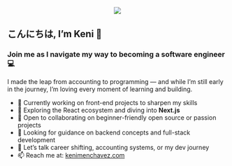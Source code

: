 <p align="center">
  <img src="[https://media1.tenor.com/m/jFKQs0KcJyMAAAAd/anya-forger-anya-spy-x-family.gif](https://i.pinimg.com/736x/40/4a/f9/404af961717bc16e59eb63df3f968f5b.jpg)"/>
</p>

## こんにちは, I’m Keni 👋  
### Join me as I navigate my way to becoming a software engineer 💻

I made the leap from accounting to programming — and while I’m still early in the journey, I’m loving every moment of learning and building.

- 🔭 Currently working on front-end projects to sharpen my skills  
- 🌱 Exploring the React ecosystem and diving into **Next.js**  
- 👯 Open to collaborating on beginner-friendly open source or passion projects  
- 🤔 Looking for guidance on backend concepts and full-stack development  
- 💬 Let’s talk career shifting, accounting systems, or my dev journey  
- 📫 Reach me at: [kenimenchavez.com](https://www.kenimenchavez.com)
